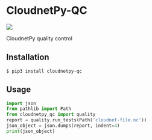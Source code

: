 # CloudnetPy-QC

![](https://github.com/actris-cloudnet/cloudnetpy-qc/workflows/CloudnetPy-QC%20CI/badge.svg)

CloudnetPy quality control

Installation
------------
```shell
$ pip3 install cloudnetpy-qc
```

Usage
-----
```python
import json
from pathlib import Path
from cloudnetpy_qc import quality
report = quality.run_tests(Path('cloudnet-file.nc'))
json_object = json.dumps(report, indent=4)
print(json_object)
```

